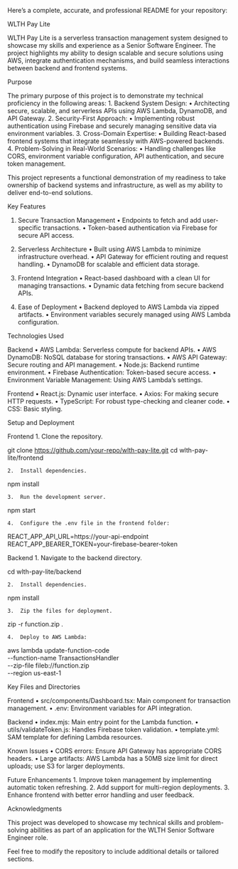 Here’s a complete, accurate, and professional README for your repository:

WLTH Pay Lite

WLTH Pay Lite is a serverless transaction management system designed to showcase my skills and experience as a Senior Software Engineer. The project highlights my ability to design scalable and secure solutions using AWS, integrate authentication mechanisms, and build seamless interactions between backend and frontend systems.

Purpose

The primary purpose of this project is to demonstrate my technical proficiency in the following areas:
	1.	Backend System Design:
	•	Architecting secure, scalable, and serverless APIs using AWS Lambda, DynamoDB, and API Gateway.
	2.	Security-First Approach:
	•	Implementing robust authentication using Firebase and securely managing sensitive data via environment variables.
	3.	Cross-Domain Expertise:
	•	Building React-based frontend systems that integrate seamlessly with AWS-powered backends.
	4.	Problem-Solving in Real-World Scenarios:
	•	Handling challenges like CORS, environment variable configuration, API authentication, and secure token management.

This project represents a functional demonstration of my readiness to take ownership of backend systems and infrastructure, as well as my ability to deliver end-to-end solutions.

Key Features

1. Secure Transaction Management
	•	Endpoints to fetch and add user-specific transactions.
	•	Token-based authentication via Firebase for secure API access.

2. Serverless Architecture
	•	Built using AWS Lambda to minimize infrastructure overhead.
	•	API Gateway for efficient routing and request handling.
	•	DynamoDB for scalable and efficient data storage.

3. Frontend Integration
	•	React-based dashboard with a clean UI for managing transactions.
	•	Dynamic data fetching from secure backend APIs.

4. Ease of Deployment
	•	Backend deployed to AWS Lambda via zipped artifacts.
	•	Environment variables securely managed using AWS Lambda configuration.

Technologies Used

Backend
	•	AWS Lambda: Serverless compute for backend APIs.
	•	AWS DynamoDB: NoSQL database for storing transactions.
	•	AWS API Gateway: Secure routing and API management.
	•	Node.js: Backend runtime environment.
	•	Firebase Authentication: Token-based secure access.
	•	Environment Variable Management: Using AWS Lambda’s settings.

Frontend
	•	React.js: Dynamic user interface.
	•	Axios: For making secure HTTP requests.
	•	TypeScript: For robust type-checking and cleaner code.
	•	CSS: Basic styling.

Setup and Deployment

Frontend
	1.	Clone the repository.

git clone https://github.com/your-repo/wlth-pay-lite.git
cd wlth-pay-lite/frontend


	2.	Install dependencies.

npm install


	3.	Run the development server.

npm start


	4.	Configure the .env file in the frontend folder:

REACT_APP_API_URL=https://your-api-endpoint
REACT_APP_BEARER_TOKEN=your-firebase-bearer-token



Backend
	1.	Navigate to the backend directory.

cd wlth-pay-lite/backend


	2.	Install dependencies.

npm install


	3.	Zip the files for deployment.

zip -r function.zip .


	4.	Deploy to AWS Lambda:

aws lambda update-function-code \
    --function-name TransactionsHandler \
    --zip-file fileb://function.zip \
    --region us-east-1

Key Files and Directories

Frontend
	•	src/components/Dashboard.tsx: Main component for transaction management.
	•	.env: Environment variables for API integration.

Backend
	•	index.mjs: Main entry point for the Lambda function.
	•	utils/validateToken.js: Handles Firebase token validation.
	•	template.yml: SAM template for defining Lambda resources.

Known Issues
	•	CORS errors: Ensure API Gateway has appropriate CORS headers.
	•	Large artifacts: AWS Lambda has a 50MB size limit for direct uploads; use S3 for larger deployments.

Future Enhancements
	1.	Improve token management by implementing automatic token refreshing.
	2.	Add support for multi-region deployments.
	3.	Enhance frontend with better error handling and user feedback.

Acknowledgments

This project was developed to showcase my technical skills and problem-solving abilities as part of an application for the WLTH Senior Software Engineer role.

Feel free to modify the repository to include additional details or tailored sections.